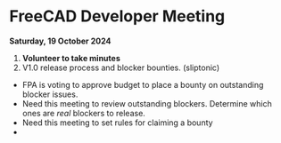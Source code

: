 # FreeCAD Developer Meeting

**Saturday, 19 October 2024**

1. **Volunteer to take minutes**
2. V1.0 release process and blocker bounties. (sliptonic)
- FPA is voting to approve budget to place a bounty on outstanding blocker issues.
- Need this meeting to review outstanding blockers. Determine which ones are _real_ blockers to release.
- Need this meeting to set rules for claiming a bounty
- 
